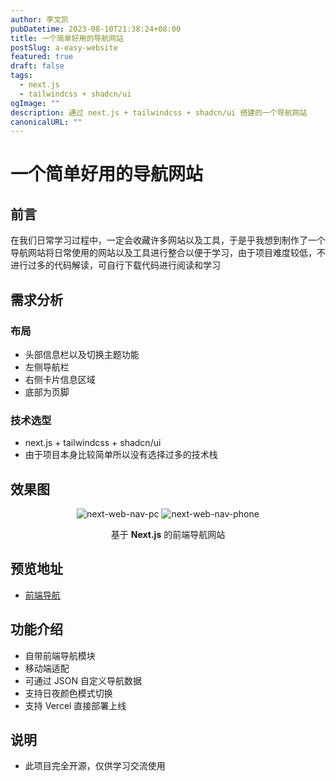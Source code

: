 ```yaml
---
author: 李文凯
pubDatetime: 2023-08-10T21:38:24+08:00
title: 一个简单好用的导航网站
postSlug: a-easy-website
featured: true
draft: false
tags:
  - next.js
  - tailwindcss + shadcn/ui
ogImage: ""
description: 通过 next.js + tailwindcss + shadcn/ui 搭建的一个导航网站
canonicalURL: ""
---
```


# 一个简单好用的导航网站

## 前言

在我们日常学习过程中，一定会收藏许多网站以及工具，于是乎我想到制作了一个导航网站将日常使用的网站以及工具进行整合以便于学习，由于项目难度较低，不进行过多的代码解读，可自行下载代码进行阅读和学习
<a name="HY3He"></a>

## 需求分析

<a name="YwTM5"></a>

### 布局

- 头部信息栏以及切换主题功能
- 左侧导航栏
- 右侧卡片信息区域
- 底部为页脚
  <a name="i4Fib"></a>

### 技术选型

- next.js + tailwindcss + shadcn/ui
- 由于项目本身比较简单所以没有选择过多的技术栈
  <a name="mBT0p"></a>

## 效果图

<p align="center">
  <img src="/assets/aEasyWebsite/next-web-nav-pc.png"  alt="next-web-nav-pc">
  <img src="/assets/aEasyWebsite/next-web-nav-phone.png"  alt="next-web-nav-phone">
</P>

<p align="center"> 基于 <b>Next.js</b> 的前端导航网站 </p>
<a name="bGKju"></a>

## 预览地址

- [前端导航](https://websitenav.asia)
  <a name="WY0P3"></a>

## 功能介绍

- 自带前端导航模块
- 移动端适配
- 可通过 JSON 自定义导航数据
- 支持日夜颜色模式切换
- 支持 Vercel 直接部署上线
  <a name="Oscpw"></a>

## 说明

- 此项目完全开源，仅供学习交流使用
